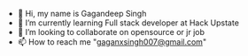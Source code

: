 - 👋 Hi, my name is Gagandeep Singh
- 🌱 I’m currently learning Full stack developer at Hack Upstate
- 🤝 I’m looking to collaborate on opensource or jr job 
- 📫 How to reach me "gaganxsingh007@gmail.com"

<!---
realgagan96/realgagan96 is a ✨ special ✨ repository because its `README.md` (this file) appears on your GitHub profile.
You can click the Preview link to take a look at your changes.
--->

